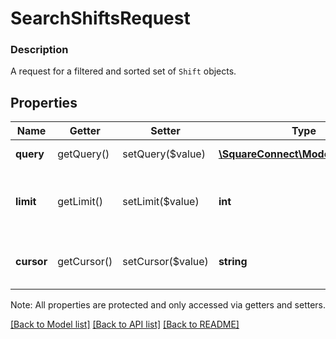 # SearchShiftsRequest

### Description

A request for a filtered and sorted set of `Shift` objects.

## Properties
Name | Getter | Setter | Type | Description | Notes
------------ | ------------- | ------------- | ------------- | ------------- | -------------
**query** | getQuery() | setQuery($value) | [**\SquareConnect\Model\ShiftQuery**](ShiftQuery.md) | Query filters. | [optional] 
**limit** | getLimit() | setLimit($value) | **int** | number of resources in a page (200 by default). | [optional] 
**cursor** | getCursor() | setCursor($value) | **string** | opaque cursor for fetching the next page. | [optional] 

Note: All properties are protected and only accessed via getters and setters.

[[Back to Model list]](../../README.md#documentation-for-models) [[Back to API list]](../../README.md#documentation-for-api-endpoints) [[Back to README]](../../README.md)

